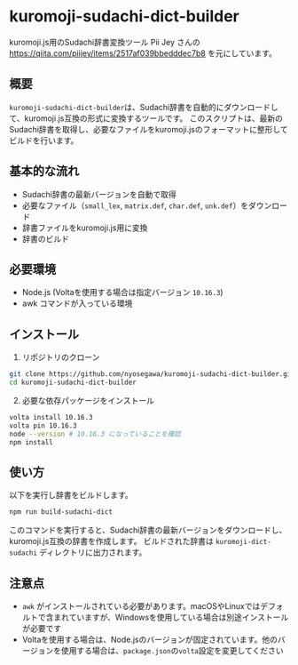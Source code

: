 # kuromoji-sudachi-dict-builder

kuromoji.js用のSudachi辞書変換ツール
Pii Jey さんの https://qiita.com/piijey/items/2517af039bbedddec7b8 を元にしています。

## 概要

`kuromoji-sudachi-dict-builder`は、Sudachi辞書を自動的にダウンロードして、kuromoji.js互換の形式に変換するツールです。
このスクリプトは、最新のSudachi辞書を取得し、必要なファイルをkuromoji.jsのフォーマットに整形してビルドを行います。

## 基本的な流れ

- Sudachi辞書の最新バージョンを自動で取得
- 必要なファイル（`small_lex`, `matrix.def`, `char.def`, `unk.def`）をダウンロード
- 辞書ファイルをkuromoji.js用に変換
- 辞書のビルド

## 必要環境

- Node.js (Voltaを使用する場合は指定バージョン `10.16.3`)
- awk コマンドが入っている環境

## インストール

1. リポジトリのクローン

```bash
git clone https://github.com/nyosegawa/kuromoji-sudachi-dict-builder.git
cd kuromoji-sudachi-dict-builder
```

2. 必要な依存パッケージをインストール

```bash
volta install 10.16.3
volta pin 10.16.3
node --version # 10.16.3 になっていることを確認
npm install
```

## 使い方

以下を実行し辞書をビルドします。

```bash
npm run build-sudachi-dict
```

このコマンドを実行すると、Sudachi辞書の最新バージョンをダウンロードし、kuromoji.js互換の辞書を作成します。
ビルドされた辞書は `kuromoji-dict-sudachi` ディレクトリに出力されます。

## 注意点

- `awk` がインストールされている必要があります。macOSやLinuxではデフォルトで含まれていますが、Windowsを使用している場合は別途インストールが必要です
- Voltaを使用する場合は、Node.jsのバージョンが固定されています。他のバージョンを使用する場合は、`package.json`の`volta`設定を変更してください